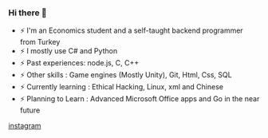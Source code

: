 ### Hi there 👋



<!--
**dedeogluhu/dedeogluhu** is a ✨ _special_ ✨ repository because its `README.md` (this file) appears on your GitHub profile.-->

- ⚡ I'm an Economics student and a self-taught backend programmer from Turkey
- ⚡ I mostly use C# and Python
- ⚡ Past experiences: node.js, C, C++
- ⚡ Other skills : Game engines (Mostly Unity), Git, Html, Css, SQL
- ⚡ Currently learning : Ethical Hacking, Linux, xml and Chinese
- ⚡ Planning to Learn : Advanced Microsoft Office apps and Go in the near future

[instagram](https://www.instagram.com/dedeogluhu)
